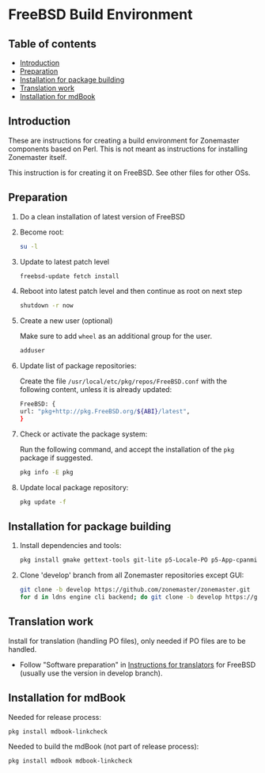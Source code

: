 # FreeBSD Build Environment

## Table of contents

* [Introduction](#introduction)
* [Preparation](#preparation)
* [Installation for package building](#installation-for-package-building)
* [Translation work](#translation-work)
* [Installation for mdBook](#installation-for-mdbook)


## Introduction

These are instructions for creating a build environment for Zonemaster
components based on Perl. This is not meant as instructions for installing
Zonemaster itself. 

This instruction is for creating it on FreeBSD. See other files for other OSs.

## Preparation

1. Do a clean installation of latest version of FreeBSD

2. Become root:

   ```sh
   su -l
   ```

3. Update to latest patch level

   ```sh
   freebsd-update fetch install
   ```

4. Reboot into latest patch level and then continue as root on next step
   ```sh
   shutdown -r now
   ```

5. Create a new user (optional)

   Make sure to add `wheel` as an additional group for the user.

   ```sh
   adduser
   ```

6. Update list of package repositories:

   Create the file `/usr/local/etc/pkg/repos/FreeBSD.conf` with the 
   following content, unless it is already updated:

   ```sh
   FreeBSD: {
   url: "pkg+http://pkg.FreeBSD.org/${ABI}/latest",
   }
   ```

7. Check or activate the package system:

   Run the following command, and accept the installation of the `pkg` package
   if suggested.

   ```sh
   pkg info -E pkg
   ```

8. Update local package repository:

   ```sh
   pkg update -f
   ```

## Installation for package building

1. Install dependencies and tools:

    ```sh
    pkg install gmake gettext-tools git-lite p5-Locale-PO p5-App-cpanminus p5-ExtUtils-PkgConfig p5-MIME-Base32 p5-Module-Install libtool autoconf automake p5-Devel-CheckLib p5-Module-Install-XSUtil libidn libidn2
    ```

2. Clone 'develop' branch from all Zonemaster repositories except GUI:

   ```sh
   git clone -b develop https://github.com/zonemaster/zonemaster.git
   for d in ldns engine cli backend; do git clone -b develop https://github.com/zonemaster/zonemaster-$d.git; done
   ```

## Translation work

Install for translation (handling PO files), only needed if PO files are to be
handled.

* Follow "Software preparation" in [Instructions for translators] for
  FreeBSD (usually use the version in develop branch).

## Installation for mdBook

Needed for release process:

   ```
   pkg install mdbook-linkcheck
   ```

Needed to build the mdBook (not part of release process):

   ```
   pkg install mdbook mdbook-linkcheck
   ```


[Instructions for translators]:            ../maintenance/Instructions-for-translators.md#software-preparation
